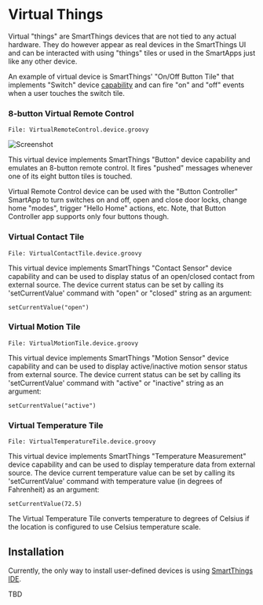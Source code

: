 Virtual Things
==============

Virtual "things" are SmartThings devices that are not tied to any actual
hardware. They do however appear as real devices in the SmartThings UI and
can be interacted with using "things" tiles or used in the SmartApps just
like any other device.

An example of virtual device is SmartThings' "On/Off Button Tile" that
implements "Switch" device
[capability](https://graph.api.smartthings.com/ide/doc/capabilities) and can
fire "on" and "off" events when a user touches the switch tile.


### 8-button Virtual Remote Control

    File: VirtualRemoteControl.device.groovy

![Screenshot](http://statusbits.github.io/images/VirtualRemoteControl.jpg)

This virtual device implements SmartThings "Button" device capability and
emulates an 8-button remote control. It fires "pushed" messages whenever one
of its eight button tiles is touched.

Virtual Remote Control device can be used with the "Button Controller"
SmartApp to turn switches on and off, open and close door locks, change
home "modes", trigger "Hello Home" actions, etc. Note, that Button
Controller app supports only four buttons though.


### Virtual Contact Tile

    File: VirtualContactTile.device.groovy

This virtual device implements SmartThings "Contact Sensor" device capability
and can be used to display status of an open/closed contact from external
source. The device current status can be set by calling its 'setCurrentValue'
command with "open" or "closed" string as an argument:

    setCurrentValue("open")


### Virtual Motion Tile

    File: VirtualMotionTile.device.groovy

This virtual device implements SmartThings "Motion Sensor" device capability
and can be used to display active/inactive motion sensor status from external
source. The device current status can be set by calling its 'setCurrentValue'
command with "active" or "inactive" string as an argument:

    setCurrentValue("active")


### Virtual Temperature Tile

    File: VirtualTemperatureTile.device.groovy

This virtual device implements SmartThings "Temperature Measurement" device
capability and can be used to display temperature data from external source.
The device current temperature value can be set by calling its
'setCurrentValue' command with temperature value (in degrees of Fahrenheit)
as an argument:

    setCurrentValue(72.5)

The Virtual Temperature Tile converts temperature to degrees of Celsius if
the location is configured to use Celsius temperature scale.


Installation
------------

Currently, the only way to install user-defined devices is using
[SmartThings IDE](https://graph.api.smartthings.com).

TBD
